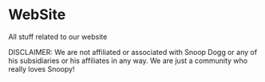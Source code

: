 # WebSite
All stuff related to our website

DISCLAIMER: We are not affiliated or associated with Snoop Dogg or any of his subsidiaries or his affiliates in any way.
We are just a community who really loves Snoopy!
